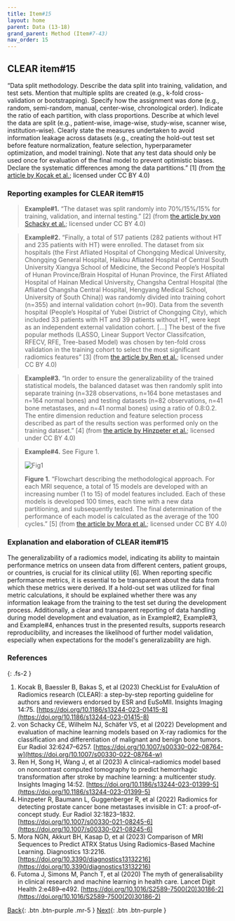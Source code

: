 ```yaml
---
title: Item#15
layout: home
parent: Data (13-18)
grand_parent: Method (Item#7-43)
nav_order: 15
---
```


## CLEAR item#15


“Data split methodology. Describe the data split into training, validation, and test sets. Mention that multiple splits are created (e.g., k-fold cross-validation or bootstrapping). Specify how the assignment was done (e.g., random, semi-random, manual, center-wise, chronological order). Indicate the ratio of each partition, with class proportions. Describe at which level the data are split (e.g., patient-wise, image-wise, study-wise, scanner wise, institution-wise). Clearly state the measures undertaken to avoid information leakage across datasets (e.g., creating the hold-out test set before feature normalization, feature selection, hyperparameter optimization, and model training). Note that any test data should only be used once for evaluation of the final model to prevent optimistic biases. Declare the systematic differences among the data partitions.” [1] (from [the article by Kocak et al.](https://insightsimaging.springeropen.com/articles/10.1186/s13244-023-01415-8); licensed under CC BY 4.0)


### Reporting examples for CLEAR item#15

> **Example#1.** “The dataset was split randomly into 70%/15%/15% for training, validation, and internal testing.” [2] (from [the article by von Schacky et al.](https://doi.org/10.1007/s00330-022-08764-w); licensed under CC BY 4.0)

> **Example#2.** “Finally, a total of 517 patients (282 patients without HT and 235 patients with HT) were enrolled. The dataset from six hospitals (the First Afliated Hospital of Chongqing Medical University, Chongqing General Hospital, Haikou Afliated Hospital of Central South University Xiangya School of Medicine, the Second People’s Hospital of Hunan Province/Brain Hospital of Hunan Province, the First Afliated Hospital of Hainan Medical University, Changsha Central Hospital (the Afliated Changsha Central Hospital, Hengyang Medical School, University of South China)) was randomly divided into training cohort (n=355) and internal validation cohort (n=90). Data from the seventh hospital (People’s Hospital of Yubei District of Chongqing City), which included 33 patients with HT and 39 patients without HT, were kept as an independent external validation cohort. […] The best of the five popular methods (LASSO, Linear Support Vector Classifcation, RFECV, RFE, Tree-based Model) was chosen by ten-fold cross validation in the training cohort to select the most significant radiomics features” [3] (from [the article by Ren et al.](https://doi.org/10.1186/s13244-023-01399-5); licensed under CC BY 4.0)

> **Example#3.** “In order to ensure the generalizability of the trained statistical models, the balanced dataset was then randomly split into separate training (n=328 observations, n=164 bone metastases and n=164 normal bones) and testing datasets (n=82 observations, n=41 bone metastases, and n=41 normal bones) using a ratio of 0.8:0.2. The entire dimension reduction and feature selection process described as part of the results section was performed only on the training dataset.” [4] (from [the article by Hinzpeter et al.](https://doi.org/10.1007/s00330-021-08245-6); licensed under CC BY 4.0)

> **Example#4.** See Figure 1.
> 
> ![Fig1](/CLEAR-E3/figs/Item14_Fig1.png)
>
> **Figure 1.** “Flowchart describing the methodological approach. For each MRI sequence, a total of 15 models are developed with an increasing number (1 to 15) of model features included. Each of these models is developed 100 times, each time with a new data partitioning, and subsequently tested. The final determination of the performance of each model is calculated as the average of the 100 cycles.” [5] (from [the article by Mora et al.](https://doi.org/10.3390/diagnostics13132216); licensed under CC BY 4.0)

### Explanation and elaboration of CLEAR item#15

The generalizability of a radiomics model, indicating its ability to maintain performance metrics on unseen data from different centers, patient groups, or countries, is crucial for its clinical utility [6]. When reporting specific performance metrics, it is essential to be transparent about the data from which these metrics were derived. If a hold-out set was utilized for final metric calculations, it should be explained whether there was any information leakage from the training to the test set during the development process. Additionally, a clear and transparent reporting of data handling during model development and evaluation, as in Example#2, Example#3, and Example#4, enhances trust in the presented results, supports research reproducibility, and increases the likelihood of further model validation, especially when expectations for the model's generalizability are high.

### References

{: .fs-2 }

1. 	Kocak B, Baessler B, Bakas S, et al (2023) CheckList for EvaluAtion of Radiomics research (CLEAR): a step-by-step reporting guideline for authors and reviewers endorsed by ESR and EuSoMII. Insights Imaging 14:75. [https://doi.org/10.1186/s13244-023-01415-8](https://doi.org/10.1186/s13244-023-01415-8)
2. 	von Schacky CE, Wilhelm NJ, Schäfer VS, et al (2022) Development and evaluation of machine learning models based on X-ray radiomics for the classification and differentiation of malignant and benign bone tumors. Eur Radiol 32:6247–6257. [https://doi.org/10.1007/s00330-022-08764-w](https://doi.org/10.1007/s00330-022-08764-w)
3. 	Ren H, Song H, Wang J, et al (2023) A clinical–radiomics model based on noncontrast computed tomography to predict hemorrhagic transformation after stroke by machine learning: a multicenter study. Insights Imaging 14:52. [https://doi.org/10.1186/s13244-023-01399-5](https://doi.org/10.1186/s13244-023-01399-5)
4. 	Hinzpeter R, Baumann L, Guggenberger R, et al (2022) Radiomics for detecting prostate cancer bone metastases invisible in CT: a proof-of-concept study. Eur Radiol 32:1823–1832. [https://doi.org/10.1007/s00330-021-08245-6](https://doi.org/10.1007/s00330-021-08245-6)
5. 	Mora NGN, Akkurt BH, Kasap D, et al (2023) Comparison of MRI Sequences to Predict ATRX Status Using Radiomics-Based Machine Learning. Diagnostics 13:2216. [https://doi.org/10.3390/diagnostics13132216](https://doi.org/10.3390/diagnostics13132216)
6. 	Futoma J, Simons M, Panch T, et al (2020) The myth of generalisability in clinical research and machine learning in health care. Lancet Digit Health 2:e489–e492. [https://doi.org/10.1016/S2589-7500(20)30186-2](https://doi.org/10.1016/S2589-7500(20)30186-2)

[Back](https://radiomic.github.io/CLEAR-E3/docs/Method%20(Item%207-43)/Data%20(13-18)/Item14.html){: .btn .btn-purple .mr-5 }
[Next](https://radiomic.github.io/CLEAR-E3/docs/Method%20(Item%207-43)/Data%20(13-18)/Item16.html){: .btn .btn-purple   }










